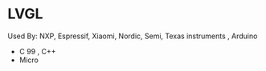 # LVGL
Used By: NXP, Espressif, Xiaomi, Nordic, Semi, Texas instruments , Arduino 
- C 99 , C++ 
- Micro